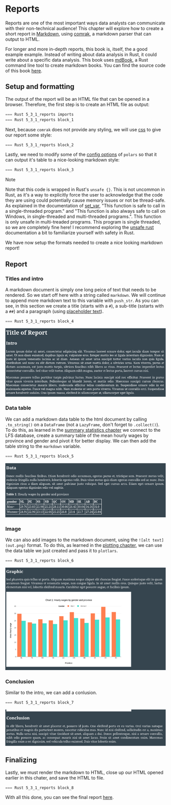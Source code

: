 # Reports

Reports are one of the most important ways data analysts can communicate with their non-technical audience! This chapter will explore how to create a short report in [Markdown](https://www.markdownguide.org/), using [comrak](https://docs.rs/comrak/0.41.0/comrak/), a markdown parser that can output to HTML.

For longer and more in-depth reports, this book is, itself, the a good example example. Instead of writing about data analysis in Rust, it could write about a specific data analysis. This book uses [mdBook](https://rust-lang.github.io/mdBook/), a Rust command line tool to create markdown books. You can find the source code of this book [here](https://github.com/EricFecteau/rust-data-analysis).

## Setup and formatting

The output of the report will be an HTML file that can be opened in a browser. Therefore, the first step is to create an HTML file as output:

```rust
=== Rust 5_3_1_reports imports
=== Rust 5_3_1_reports block_1
```

Next, because `comrak` does not provide any styling, we will use [css](https://www.w3schools.com/css/) to give our report some style: 

```rust
=== Rust 5_3_1_reports block_2
```

Lastly, we need to modify some of the [config options](https://docs.rs/polars/latest/polars/#config-with-env-vars) of `polars` so that it can output it's table to a nice-looking markdown style:

```rust
=== Rust 5_3_1_reports block_3
```

> [!NOTE]
> Note that this code is wrapped in Rust's `unsafe {}`. This is not uncommon in Rust, as it's a way to explicitly force the user to acknowledge that the code they are using could potentially cause memory issues or not be thread-safe. As explained in the documentation of [set_var](https://doc.rust-lang.org/std/env/fn.set_var.html#safety), "This function is safe to call in a single-threaded program." and "This function is also always safe to call on Windows, in single-threaded and multi-threaded programs.". This function is only unsafe in multi-treaded programs. This program is single threaded, so we are completely fine here! I recommend exploring the [unsafe rust](https://doc.rust-lang.org/book/ch20-01-unsafe-rust.html) documentation a bit to familiarize yourself with safety in Rust. 

We have now setup the formats needed to create a nice looking markdown report!

## Report

### Titles and intro

A markdown document is simply one long peice of text that needs to be rendered. So we start off here with a string called `markdown`. We will continue to append more markdown text to this variable with `push_str`. As you can see, in this section we create a title (starts with a `#`), a sub-title (sstarts with a `##`) and a paragraph (using [placeholder text](https://en.wikipedia.org/wiki/Lorem_ipsum)).

```rust
=== Rust 5_3_1_reports block_4
```

![Screenshot of intro section](images/report/intro.png)

### Data table

We can add a markdown data table to the html document by calling `.to_string()` on a `DataFrame` (not a `LazyFrame`, don't forget to `.collect()`). To do this, as learned in the [summary statistics chapter]() we connect to the LFS database, create a summary table of the mean hourly wages by province and gender and pivot it for better display. We can then add the table string to the `markdown` variable.

```rust
=== Rust 5_3_1_reports block_5
```

![Screenshot of data section](images/report/data.png)

### Image

We can also add images to the markdown document, using the `![alt text](out.png)` format. To do this, as learned in the [plotting chapter](), we can use the data table we just created and pass it to `plotlars`. 

```rust
=== Rust 5_3_1_reports block_6
```

![Screenshot of graphic section](images/report/graphic.png)

### Conclusion

Similar to the intro, we can add a conlusion.

```rust
=== Rust 5_3_1_reports block_7
```

![Screenshot of conclusion section](images/report/conclusion.png)

## Finalizing

Lastly, we must render the markdown to HTML, close up our HTML opened earlier in this chater, and save the HTML to file.

```rust
=== Rust 5_3_1_reports block_8
```

With all this done, you can see the final report [here]().